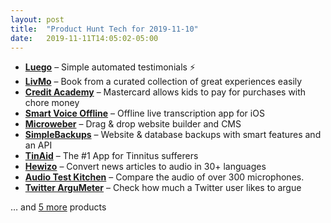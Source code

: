 ```yaml
---
layout: post
title:  "Product Hunt Tech for 2019-11-10"
date:   2019-11-11T14:05:02-05:00
---
```


* **[Luego](https://www.producthunt.com/posts/luego?utm_campaign=producthunt-api&utm_medium=api&utm_source=Application%3A+Daily+Digest+RSS+%28ID%3A+3202%29)** – Simple automated testimonials ⚡️
* **[LivMo](https://www.producthunt.com/posts/livmo?utm_campaign=producthunt-api&utm_medium=api&utm_source=Application%3A+Daily+Digest+RSS+%28ID%3A+3202%29)** – Book from a curated collection of great experiences easily
* **[Credit Academy](https://www.producthunt.com/posts/credit-academy?utm_campaign=producthunt-api&utm_medium=api&utm_source=Application%3A+Daily+Digest+RSS+%28ID%3A+3202%29)** – Mastercard allows kids to pay for purchases with chore money
* **[Smart Voice Offline](https://www.producthunt.com/posts/smart-voice-offline?utm_campaign=producthunt-api&utm_medium=api&utm_source=Application%3A+Daily+Digest+RSS+%28ID%3A+3202%29)** – Offline live transcription app for iOS
* **[Microweber](https://www.producthunt.com/posts/microweber-2?utm_campaign=producthunt-api&utm_medium=api&utm_source=Application%3A+Daily+Digest+RSS+%28ID%3A+3202%29)** – Drag & drop website builder and CMS
* **[SimpleBackups](https://www.producthunt.com/posts/simplebackups?utm_campaign=producthunt-api&utm_medium=api&utm_source=Application%3A+Daily+Digest+RSS+%28ID%3A+3202%29)** – Website & database backups with smart features and an API
* **[TinAid](https://www.producthunt.com/posts/tinaid?utm_campaign=producthunt-api&utm_medium=api&utm_source=Application%3A+Daily+Digest+RSS+%28ID%3A+3202%29)** – The #1 App for Tinnitus sufferers
* **[Hewizo](https://www.producthunt.com/posts/hewizo?utm_campaign=producthunt-api&utm_medium=api&utm_source=Application%3A+Daily+Digest+RSS+%28ID%3A+3202%29)** – Convert news articles to audio in 30+ languages
* **[Audio Test Kitchen](https://www.producthunt.com/posts/audio-test-kitchen?utm_campaign=producthunt-api&utm_medium=api&utm_source=Application%3A+Daily+Digest+RSS+%28ID%3A+3202%29)** – Compare the audio of over 300 microphones.
* **[Twitter ArguMeter](https://www.producthunt.com/posts/twitter-argumeter?utm_campaign=producthunt-api&utm_medium=api&utm_source=Application%3A+Daily+Digest+RSS+%28ID%3A+3202%29)** – Check how much a Twitter user likes to argue

… and [5 more](https://www.producthunt.com/tech) products